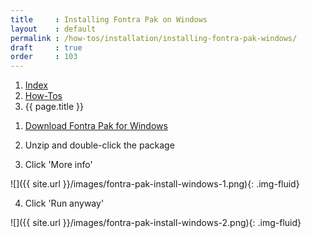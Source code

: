 ```yaml
---
title     : Installing Fontra Pak on Windows
layout    : default
permalink : /how-tos/installation/installing-fontra-pak-windows/
draft     : true
order     : 103
---
```


<nav aria-label="breadcrumb">
  <ol class="breadcrumb small">
    <li class="breadcrumb-item"><a href="{{ site.url }}">Index</a></li>
    <li class="breadcrumb-item"><a href="../../how-tos">How-Tos</a></li>
    <li class="breadcrumb-item active" aria-current="page">{{ page.title }}</li>
  </ol>
</nav>

1. [Download Fontra Pak for Windows](https://fontra-download.black-foundry.com/FontraPak.zip)

2. Unzip and double-click the package

3. Click 'More info'

  ![]({{ site.url }}/images/fontra-pak-install-windows-1.png){: .img-fluid}

4. Click 'Run anyway'

  ![]({{ site.url }}/images/fontra-pak-install-windows-2.png){: .img-fluid}


[Fontra Pak]: http://github.com/googlefonts/fontra-pak
[build Fontra from source]: ../building-fontra-from-source
[GitHub]: http://github.com
[Actions]: http://github.com/googlefonts/fontra-pak/actions
